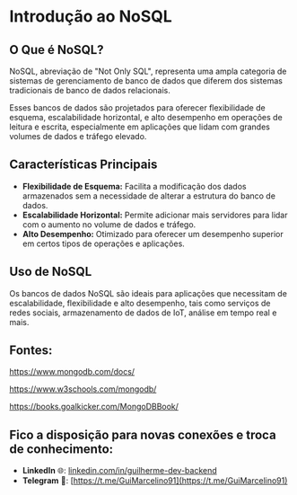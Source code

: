# Introdução ao NoSQL

## O Que é NoSQL?

NoSQL, abreviação de "Not Only SQL", representa uma ampla categoria de sistemas de gerenciamento de banco de dados que diferem dos sistemas tradicionais de banco de dados relacionais. 

Esses bancos de dados são projetados para oferecer flexibilidade de esquema, escalabilidade horizontal, e alto desempenho em operações de leitura e escrita, especialmente em aplicações que lidam com grandes volumes de dados e tráfego elevado.

## Características Principais

- **Flexibilidade de Esquema:** Facilita a modificação dos dados armazenados sem a necessidade de alterar a estrutura do banco de dados.
- **Escalabilidade Horizontal:** Permite adicionar mais servidores para lidar com o aumento no volume de dados e tráfego.
- **Alto Desempenho:** Otimizado para oferecer um desempenho superior em certos tipos de operações e aplicações.

## Uso de NoSQL

Os bancos de dados NoSQL são ideais para aplicações que necessitam de escalabilidade, flexibilidade e alto desempenho, tais como serviços de redes sociais, armazenamento de dados de IoT, análise em tempo real e mais.

## Fontes:
https://www.mongodb.com/docs/

https://www.w3schools.com/mongodb/

https://books.goalkicker.com/MongoDBBook/

## Fico a disposição para novas conexões e troca de conhecimento:

- **LinkedIn** 🌐: [linkedin.com/in/guilherme-dev-backend](https://linkedin.com/in/guilherme-dev-backend)
- **Telegram** 📱: [https://t.me/GuiMarcelino91](https://t.me/GuiMarcelino91)

